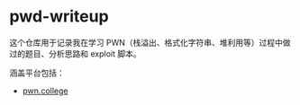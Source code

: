 # pwd-writeup

这个仓库用于记录我在学习 PWN（栈溢出、格式化字符串、堆利用等）过程中做过的题目、分析思路和 exploit 脚本。

涵盖平台包括：

- [pwn.college](https://pwn.college/)
